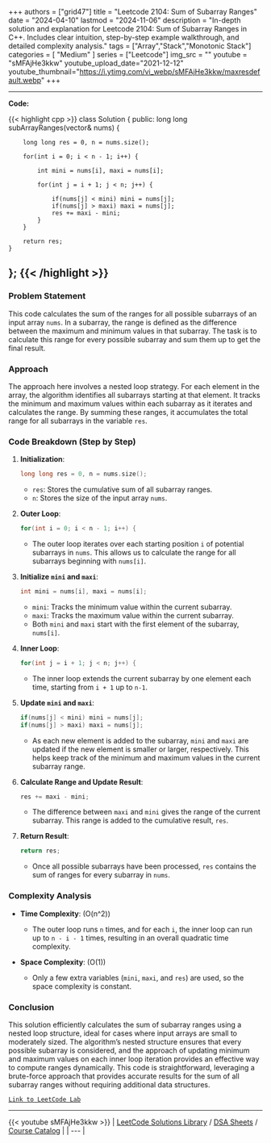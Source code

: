 
+++
authors = ["grid47"]
title = "Leetcode 2104: Sum of Subarray Ranges"
date = "2024-04-10"
lastmod = "2024-11-06"
description = "In-depth solution and explanation for Leetcode 2104: Sum of Subarray Ranges in C++. Includes clear intuition, step-by-step example walkthrough, and detailed complexity analysis."
tags = ["Array","Stack","Monotonic Stack"]
categories = [
    "Medium"
]
series = ["Leetcode"]
img_src = ""
youtube = "sMFAjHe3kkw"
youtube_upload_date="2021-12-12"
youtube_thumbnail="https://i.ytimg.com/vi_webp/sMFAjHe3kkw/maxresdefault.webp"
+++



---
**Code:**

{{< highlight cpp >}}
class Solution {
public:
    long long subArrayRanges(vector<int>& nums) {
        
        long long res = 0, n = nums.size();
        
        for(int i = 0; i < n - 1; i++) {
            
            int mini = nums[i], maxi = nums[i];
            
            for(int j = i + 1; j < n; j++) {
                
                if(nums[j] < mini) mini = nums[j];
                if(nums[j] > maxi) maxi = nums[j];
                res += maxi - mini;
            }
        }
        
        return res;
    }
};
{{< /highlight >}}
---

### Problem Statement

This code calculates the sum of the ranges for all possible subarrays of an input array `nums`. In a subarray, the range is defined as the difference between the maximum and minimum values in that subarray. The task is to calculate this range for every possible subarray and sum them up to get the final result.

### Approach

The approach here involves a nested loop strategy. For each element in the array, the algorithm identifies all subarrays starting at that element. It tracks the minimum and maximum values within each subarray as it iterates and calculates the range. By summing these ranges, it accumulates the total range for all subarrays in the variable `res`.

### Code Breakdown (Step by Step)

1. **Initialization**:
   ```cpp
   long long res = 0, n = nums.size();
   ```
   - `res`: Stores the cumulative sum of all subarray ranges.
   - `n`: Stores the size of the input array `nums`.

2. **Outer Loop**:
   ```cpp
   for(int i = 0; i < n - 1; i++) {
   ```
   - The outer loop iterates over each starting position `i` of potential subarrays in `nums`. This allows us to calculate the range for all subarrays beginning with `nums[i]`.

3. **Initialize `mini` and `maxi`**:
   ```cpp
   int mini = nums[i], maxi = nums[i];
   ```
   - `mini`: Tracks the minimum value within the current subarray.
   - `maxi`: Tracks the maximum value within the current subarray.
   - Both `mini` and `maxi` start with the first element of the subarray, `nums[i]`.

4. **Inner Loop**:
   ```cpp
   for(int j = i + 1; j < n; j++) {
   ```
   - The inner loop extends the current subarray by one element each time, starting from `i + 1` up to `n-1`.

5. **Update `mini` and `maxi`**:
   ```cpp
   if(nums[j] < mini) mini = nums[j];
   if(nums[j] > maxi) maxi = nums[j];
   ```
   - As each new element is added to the subarray, `mini` and `maxi` are updated if the new element is smaller or larger, respectively. This helps keep track of the minimum and maximum values in the current subarray range.

6. **Calculate Range and Update Result**:
   ```cpp
   res += maxi - mini;
   ```
   - The difference between `maxi` and `mini` gives the range of the current subarray. This range is added to the cumulative result, `res`.

7. **Return Result**:
   ```cpp
   return res;
   ```
   - Once all possible subarrays have been processed, `res` contains the sum of ranges for every subarray in `nums`.

### Complexity Analysis

- **Time Complexity**: \(O(n^2)\)
   - The outer loop runs `n` times, and for each `i`, the inner loop can run up to `n - i - 1` times, resulting in an overall quadratic time complexity.
   
- **Space Complexity**: \(O(1)\)
   - Only a few extra variables (`mini`, `maxi`, and `res`) are used, so the space complexity is constant.

### Conclusion

This solution efficiently calculates the sum of subarray ranges using a nested loop structure, ideal for cases where input arrays are small to moderately sized. The algorithm’s nested structure ensures that every possible subarray is considered, and the approach of updating minimum and maximum values on each inner loop iteration provides an effective way to compute ranges dynamically. This code is straightforward, leveraging a brute-force approach that provides accurate results for the sum of all subarray ranges without requiring additional data structures.

[`Link to LeetCode Lab`](https://leetcode.com/problems/sum-of-subarray-ranges/description/)

---
{{< youtube sMFAjHe3kkw >}}
| [LeetCode Solutions Library](https://grid47.xyz/leetcode/) / [DSA Sheets](https://grid47.xyz/sheets/) / [Course Catalog](https://grid47.xyz/courses/) |
| --- |
